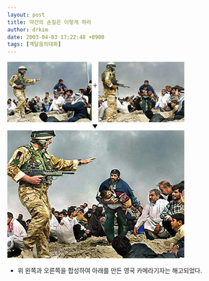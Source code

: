 ```yaml
---
layout: post
title: 약간의 손질은 이렇게 하라
author: drkim
date: 2003-04-03 17:22:48 +0900
tags: [깨달음의대화]
---
```

![](.//files/attach/images/198/062/001/1049358168.jpg)  
  
- 위 왼쪽과 오른쪽을 합성하여 아래를 만든 영국 카메라기자는 해고되었다.